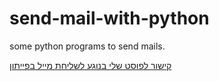 # send-mail-with-python
some python programs to send mails.

<a href="https://beeemet.blogspot.com/2020/07/blog-post.html"> קישור לפוסט שלי בנוגע לשליחת מייל בפייתון</a>
